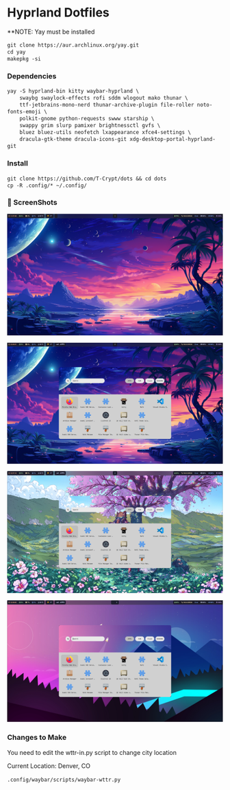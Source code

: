 # Hyprland Dotfiles

**NOTE: Yay must be installed 

```
git clone https://aur.archlinux.org/yay.git
cd yay
makepkg -si
```


### Dependencies 

```
yay -S hyprland-bin kitty waybar-hyprland \
    swaybg swaylock-effects rofi sddm wlogout mako thunar \
    ttf-jetbrains-mono-nerd thunar-archive-plugin file-roller noto-fonts-emoji \
    polkit-gnome python-requests swww starship \
    swappy grim slurp pamixer brightnessctl gvfs \
    bluez bluez-utils neofetch lxappearance xfce4-settings \
    dracula-gtk-theme dracula-icons-git xdg-desktop-portal-hyprland-git
```

### Install

```
git clone https://github.com/T-Crypt/dots && cd dots
cp -R .config/* ~/.config/
```



### 🐜 ScreenShots

![](./assets/swappy-20231030_113753.png)

![](./assets/swappy-20231030_122656.png)

![](./assets/swappy-20231030_123719.png)

![](./assets/swappy-20231030_123804.png)


### Changes to Make

You need to edit the wttr-in.py script to change city location

Current Location: Denver, CO

`.config/waybar/scripts/waybar-wttr.py`
